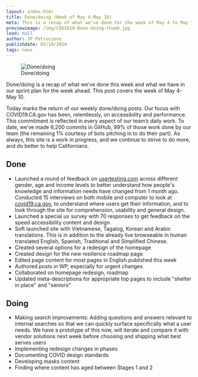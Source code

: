 ```yaml
---
layout: index.html
title: Done/doing (Week of May 4-May 10)
meta: This is a recap of what we’ve done for the week of May 4 to May 10.
previewimage: /img/COVID19-Done-doing-thumb.jpg
lead: null
author: JP Petrucione
publishdate: 05/10/2020
tags: news
---
```

<figure class="figure"><img src="../img/COVID19-Done-doing.jpg" class="" alt="Done/doing"><figcaption class="figure-caption">Done/doing</figcaption></figure>

Done/doing is a recap of what we’ve done this week and what we have in our sprint plan for the week ahead. This post covers the week of May 4-May 10.

Today marks the return of our weekly done/doing posts. Our focus with COVID19.CA.gov has been, relentlessly, on accessibility and performance. This commitment is reflected in every aspect of our team’s daily work. To date, we’ve made 6,200 commits in GitHub, 99% of those work done by our team (the remaining 1% courtesy of bots pitching in to do their part). As always, this site is a work in progress, and we continue to strive to do more, and do better to help Californians.

## Done

*   Launched a round of feedback on [usertesting.com](http://usertesting.com) across different gender, age and income levels to better understand how people's knowledge and information needs have changed from 1 month ago. Conducted 15 interviews on both mobile and computer to look at [covid19.ca.gov](http://covid19.ca.gov), to understand where users get their information, and to look through the site for comprehension, usability and general design.
*   Launched a special ux survey with 70 responses to get feedback on the speed accessibility content and design
*   Soft launched site with Vietnamese, Tagalog, Korean and Arabic translations. This is in addition to the already live browseable in human translated English, Spanish, Traditional and Simplified Chinese.
*   Created several options for a redesign of the homepage
*   Created design for the new resilience roadmap page
*   Edited page content for most pages in English published this week
*   Authored posts in WP, especially for urgent changes
*   Collaborated on homepage redesign, roadmap
*   Updated meta-descriptions for appropriate top pages to include "shelter in place" and "seniors"

## Doing

*   Making search improvements: Adding questions and answers relevant to internal searches so that we can quickly surface specifically what a user needs. We have a prototype of this now, will iterate and compare it with vendor solutions next week before choosing and shipping what best serves users
*   Implementing redesign changes in phases
*   Documenting COVID design standards
*   Developing masks content
*   Finding where content has aged between Stages 1 and 2
